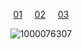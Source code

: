 <div align="center">

  <a href="https://rentry.co/lesbianism">01</a> ‎ ‎   ‎ ‎ 
  <a href="https://rentry.co/2ndyear">02</a> ‎  ‎ ‎  ‎ 
  <a href="https://signalis.atabook.org">03</a>


  ![1000076307](https://github.com/user-attachments/assets/0741efef-9377-4ed7-b994-5f842cc8a2d7)


</div>
